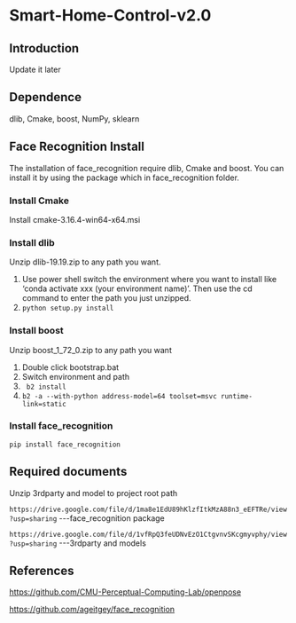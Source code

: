 # Smart-Home-Control-v2.0
## Introduction
Update it later

## Dependence
dlib, Cmake, boost, NumPy, sklearn

## Face Recognition Install
The installation of face_recognition require dlib, Cmake and boost. You can install it by using the package which in face_recognition folder.
### Install Cmake
Install cmake-3.16.4-win64-x64.msi
 
###	Install dlib
Unzip dlib-19.19.zip to any path you want.
1.	Use power shell switch the environment where you want to install like ‘conda activate xxx (your environment name)’. Then use the cd command to enter the path you just unzipped.
2.	```python setup.py install```
###	Install boost
Unzip boost_1_72_0.zip to any path you want
1.	Double click bootstrap.bat
2.	Switch environment and path
3.	``` b2 install```
4.	```b2 -a --with-python address-model=64 toolset=msvc runtime-link=static```
###	Install face_recognition
``` pip install face_recognition ```
## Required documents
Unzip 3rdparty and model to project root path

```https://drive.google.com/file/d/1ma8e1EdU89hKlzfItkMzA88n3_eEFTRe/view?usp=sharing``` ---face_recognition package

```https://drive.google.com/file/d/1vfRpQ3feUDNvEzO1CtgvnvSKcgmyvphy/view?usp=sharing``` ---3rdparty and models
## References
https://github.com/CMU-Perceptual-Computing-Lab/openpose

https://github.com/ageitgey/face_recognition
